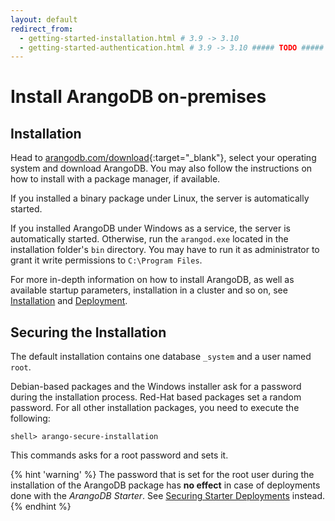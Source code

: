 ```yaml
---
layout: default
redirect_from:
  - getting-started-installation.html # 3.9 -> 3.10
  - getting-started-authentication.html # 3.9 -> 3.10 ##### TODO #####
---
```

# Install ArangoDB on-premises

<!-- TODO: title? distinguish between local and on-premises server deployments? -->

## Installation

Head to [arangodb.com/download](https://www.arangodb.com/download/){:target="_blank"},
select your operating system and download ArangoDB. You may also follow
the instructions on how to install with a package manager, if available.

If you installed a binary package under Linux, the server is
automatically started.

If you installed ArangoDB under Windows as a service, the server is
automatically started. Otherwise, run the `arangod.exe` located in the
installation folder's `bin` directory. You may have to run it as administrator
to grant it write permissions to `C:\Program Files`.

For more in-depth information on how to install ArangoDB, as well as available
startup parameters, installation in a cluster and so on, see
[Installation](installation.html) and
[Deployment](architecture-deployment-modes.html).

<!--
The web interface will become available shortly after you started `arangod`.

By default, authentication is enabled. The default user is `root`.
Depending on the installation method used, the installation process either
prompted for the root password or the default root password is empty
(see [Securing the installation](quick-start-on-premises.html#securing-the-installation)).

![Web Interface Login Form](images/loginView.png)

Next you will be asked which database to use. Every server instance comes with
a `_system` database. Select this database to continue.

![select database](images/selectDBView.png)

You should then be presented the dashboard with server statistics like this:

![Web Interface Dashboard Request Statistics](images/dashboardView.png)

For a more detailed description of the interface, see [Web Interface](programs-web-interface.html).
-->

## Securing the Installation

The default installation contains one database `_system` and a user
named `root`.

Debian-based packages and the Windows installer ask for a
password during the installation process. Red-Hat based packages
set a random password. For all other installation packages, you need to
execute the following:

```
shell> arango-secure-installation
```

This commands asks for a root password and sets it.

{% hint 'warning' %}
The password that is set for the root user during the installation of the ArangoDB
package has **no effect** in case of deployments done with the _ArangoDB Starter_.
See [Securing Starter Deployments](security-starter.html) instead.
{% endhint %}

<!-- NOT ON-PREMISES SPECIFIC!
Authentication
==============

ArangoDB allows to restrict access to databases to certain users. All
users of the system database are considered administrators. During
installation a default user *root* is created, which has access to
all databases.

You should create a database for your application together with a
user that has access rights to this database. See
[Managing Users](administration-managing-users.html).

Use the *arangosh* to create a new database and user.

```js
arangosh> db._createDatabase("example");
arangosh> var users = require("@arangodb/users");
arangosh> users.save("root@example", "password");
arangosh> users.grantDatabase("root@example", "example");
```

You can now connect to the new database using the user
*root@example*.

```
shell> arangosh --server.username "root@example" --server.database example
```
-->
